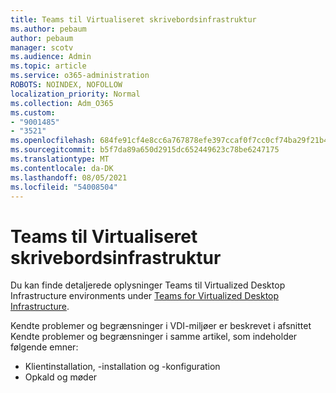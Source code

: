 ```yaml
---
title: Teams til Virtualiseret skrivebordsinfrastruktur
ms.author: pebaum
author: pebaum
manager: scotv
ms.audience: Admin
ms.topic: article
ms.service: o365-administration
ROBOTS: NOINDEX, NOFOLLOW
localization_priority: Normal
ms.collection: Adm_O365
ms.custom:
- "9001485"
- "3521"
ms.openlocfilehash: 684fe91cf4e8cc6a767878efe397ccaf0f7cc0cf74ba29f21b40d77c18a028f7
ms.sourcegitcommit: b5f7da89a650d2915dc652449623c78be6247175
ms.translationtype: MT
ms.contentlocale: da-DK
ms.lasthandoff: 08/05/2021
ms.locfileid: "54008504"
---
```

# <a name="teams-for-virtualized-desktop-infrastructure"></a>Teams til Virtualiseret skrivebordsinfrastruktur

Du kan finde detaljerede oplysninger Teams til Virtualized Desktop Infrastructure environments under [Teams for Virtualized Desktop Infrastructure](https://docs.microsoft.com/microsoftteams/teams-for-vdi).

Kendte problemer og begrænsninger i VDI-miljøer er beskrevet i afsnittet Kendte problemer og begrænsninger i samme artikel, som indeholder følgende emner: [](https://docs.microsoft.com/microsoftteams/teams-for-vdi#known-issues-and-limitations)
 - Klientinstallation, -installation og -konfiguration
 - Opkald og møder